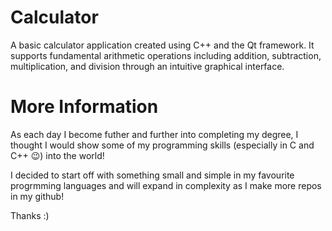 # Calculator
A basic calculator application created using C++ and the Qt framework. It supports fundamental arithmetic operations including addition, subtraction, multiplication, and division through an intuitive graphical interface.
# More Information
As each day I become futher and further into completing my degree, I thought I would show some of my programming skills (especially in C and C++ 😉) into the world!

I decided to start off with something small and simple in my favourite progrmming languages and will expand in complexity as I make more repos in my github!

Thanks :)

